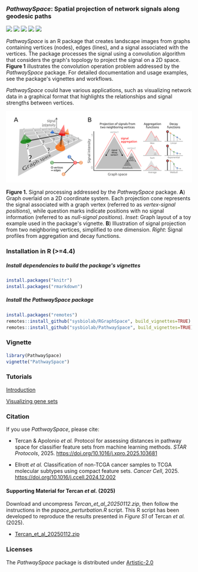### *PathwaySpace*: Spatial projection of network signals along geodesic paths
  <!-- badges: start -->
  [![](https://www.r-pkg.org/badges/version/PathwaySpace)](https://cran.r-project.org/package=PathwaySpace)
  [![](https://img.shields.io/badge/lifecycle-stable-brightgreen.svg)](https://lifecycle.r-lib.org/articles/stages.html#stable)
  [![](https://cranlogs.r-pkg.org/badges/PathwaySpace)](https://cranlogs.r-pkg.org/badges/PathwaySpace)
  [![](https://img.shields.io/badge/license-Artistic--2.0-blue.svg)](https://cran.r-project.org/web/licenses/Artistic-2.0)
  [![](https://img.shields.io/badge/doi-10.32614/CRAN.package.PathwaySpace-blue.svg)](https://doi.org/10.32614/CRAN.package.PathwaySpace)
  <!-- badges: end -->
*PathwaySpace* is an R package that creates landscape images from graphs 
containing vertices (nodes), edges (lines), and a signal associated with 
the vertices. The package processes the signal using a convolution algorithm 
that considers the graph's topology to project the signal on a 2D space.
**Figure 1** illustrates the convolution operation problem addressed by 
the *PathwaySpace* package. For detailed documentation and usage examples, 
see the package's vignettes and workflows.

*PathwaySpace* could have various applications, such as visualizing network 
data in a graphical format that highlights the relationships and signal 
strengths between vertices.

![Alt text](vignettes/figures/fig1.png?raw=true)

**Figure 1.** Signal processing addressed by the *PathwaySpace* package. 
**A**) Graph overlaid on a 2D coordinate system. Each projection cone represents 
the signal associated with a graph vertex (referred to as *vertex-signal positions*), 
while question marks indicate positions with no signal information (referred to 
as *null-signal positions*). *Inset*: Graph layout of a toy example used in 
the package's vignette. **B**) Illustration of signal projection from two 
neighboring vertices, simplified to one dimension. *Right*: Signal profiles 
from aggregation and decay functions.

### Installation in R (>=4.4)

##### Install dependencies to build the package's vignettes

```r
install.packages("knitr")
install.packages("rmarkdown")
```

##### Install the PathwaySpace package

```r
install.packages("remotes")
remotes::install_github("sysbiolab/RGraphSpace", build_vignettes=TRUE)
remotes::install_github("sysbiolab/PathwaySpace", build_vignettes=TRUE)
```

### Vignette

```r
library(PathwaySpace)
vignette("PathwaySpace")
```

### Tutorials

[Introduction](https://sysbiolab.github.io/PathwaySpace/)

[Visualizing gene sets](https://sysbiolab.github.io/PathwaySpace/visualizing-gene-sets.html)

### Citation

If you use *PathwaySpace*, please cite:

* Tercan & Apolonio *et al.* Protocol for assessing distances in pathway space for classifier feature sets from machine learning methods. *STAR Protocols*, 2025. https://doi.org/10.1016/j.xpro.2025.103681

* Ellrott *et al.* Classification of non-TCGA cancer samples to TCGA molecular subtypes using compact feature sets. *Cancer Cell*, 2025. https://doi.org/10.1016/j.ccell.2024.12.002

#### Supporting Material for Tercan *et al.* (2025)

Download and uncompress *Tercan_et_al_20250112.zip*, then follow the instructions in the *pspace_perturbation.R* script. This R script has been developed to reproduce the results presented in *Figure S1* of Tercan *et al.* (2025).

* [Tercan_et_al_20250112.zip](https://github.com/sysbiolab/PathwaySpace/blob/main/Tercan_et_al_20250112.zip)

### Licenses 

The *PathwaySpace* package is distributed under [Artistic-2.0](https://www.r-project.org/Licenses/Artistic-2.0)
